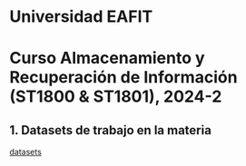 # Universidad EAFIT
# Curso Almacenamiento y Recuperación de Información (ST1800 & ST1801), 2024-2

## 1. Datasets de trabajo en la materia
[datasets](datasets)

